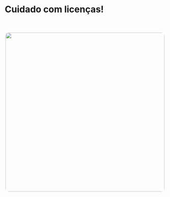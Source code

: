 # Cuidado com licenças!

<br>

<div style="text-align: center">
  <Image style="border-radius: 10px; margin: 0 auto;margin-top: 20px" src="licences.png" width="500" />
</div>
